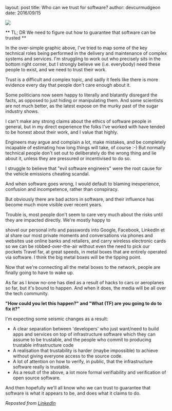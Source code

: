 layout: post
title: Who can we trust for software?
author: devcurmudgeon
date: 2016/09/15

<img src=/images/role-landscape.png />

** TL; DR We need to figure out how to guarantee that software can be trusted **

In the over-simple graphic above, I've tried to map some of the key technical
roles being performed in the delivery and maintenance of complex systems and
services. I'm struggling to work out who precisely sits in the bottom right
corner, but I strongly believe we (i.e. everybody) need these people to exist,
and we need to trust their work.

Trust is a difficult and complex topic, and sadly it feels like there is more
evidence every day that people don't care enough about it.

Some politicians now seem happy to literally and blatantly disregard the facts,
as opposed to just hiding or manipulating them. And some scientists are not
much better, as the latest expose on the murky past of the sugar industry shows.

I can't make any strong claims about the ethics of software people in general,
but in my direct experience the folks I've worked with have tended to be
honest about their work, and I value that highly.

Engineers may argue and complain a lot, make mistakes, and be completely
incapable of estimating how long things will take, of course :-) But normally
technical people don't set out to deliberately do the wrong thing and lie
about it, unless they are pressured or incentivised to do so.

I struggle to believe that "evil software engineers" were the root cause for
the vehicle emissions cheating scandal.

And when software goes wrong, I would default to blaming inexperience,
confusion and incompetence, rather than conspiracy.

But obviously there are bad actors in software, and their influence has
become much more visible over recent years.

Trouble is, most people don't seem to care very much about the risks until
they are impacted directly. We're mostly happy to

shovel our personal info and passwords into Google, Facebook, LinkedIn et al
share our most private moments and conversations via phones and websites
use online banks and retailers, and carry wireless electronic cards so we can
be robbed-over-the-air without even the need to pick our pockets
Travel far, at great speeds, in metal boxes that are entirely operated via
software. I think the big metal boxes will be the tipping point.

Now that we're connecting all the metal boxes to the network, people are
finally going to have to wake up.

As far as I know no-one has died as a result of hacks to cars or aeroplanes so
far, but it's bound to happen. And when it does, the media will be all over
the tech community.

**"How could you let this happen?" and "What (TF) are you going to do to fix
it?"**

I'm expecting some seismic changes as a result:

* A clear separation between 'developers' who just want/need to build apps and
services on top of infrastructure software which they can assume to be
trustable, and the people who commit to producing trustable infrastructure
code
* A realisation that trustability is harder (maybe impossible) to achieve
without giving everyone access to the source code.
* A lot of attention on how to verify, in public, that the infrastructure
software really is trustable.
* As a result of the above, a lot more formal verifiability and verification
of open source software.

And then hopefully we'll all know who we can trust to guarantee that software
is what it appears to be, and does what it claims to do.

*Reposted from [LinkedIn](https://www.linkedin.com/pulse/who-can-we-trust-software-paul-sherwood)*











